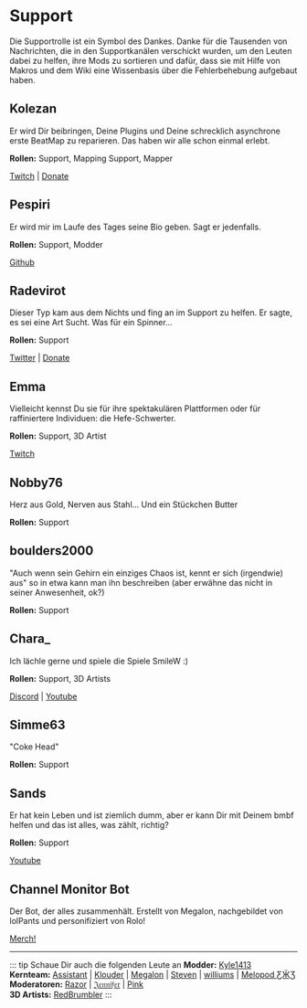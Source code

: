 # Support
Die Supportrolle ist ein Symbol des Dankes. Danke für die Tausenden von Nachrichten, die in den Supportkanälen verschickt wurden, um den Leuten dabei zu helfen, ihre Mods zu sortieren und dafür, dass sie mit Hilfe von Makros und dem Wiki eine Wissenbasis über die Fehlerbehebung aufgebaut haben.


## Kolezan
Er wird Dir beibringen, Deine Plugins und Deine schrecklich asynchrone erste BeatMap zu reparieren. Das haben wir alle schon einmal erlebt.

**Rollen:** Support, Mapping Support, Mapper

[Twitch](https://www.twitch.tv/kolezan) | [Donate](https://paypal.me/kolezan)

## Pespiri
Er wird mir im Laufe des Tages seine Bio geben. Sagt er jedenfalls.

**Rollen:** Support, Modder

[Github](https://github.com/pespiri)

## Radevirot
Dieser Typ kam aus dem Nichts und fing an im Support zu helfen. Er sagte, es sei eine Art Sucht. Was für ein Spinner...

**Rollen:** Support

[Twitter](https://twitter.com/Radevirot) | [Donate](paypal.me/Radevirot)

## Emma
Vielleicht kennst Du sie für ihre spektakulären Plattformen oder für raffiniertere Individuen: die Hefe-Schwerter.

**Rollen:** Support, 3D Artist

[Twitch](https://www.twitch.tv/therealkleinba)

## Nobby76
Herz aus Gold, Nerven aus Stahl... Und ein Stückchen Butter  

**Rollen:** Support

## boulders2000
"Auch wenn sein Gehirn ein einziges Chaos ist, kennt er sich (irgendwie) aus" so in etwa kann man ihn beschreiben (aber erwähne das nicht in seiner Anwesenheit, ok?)

**Rollen:** Support

## Chara_
Ich lächle gerne und spiele die Spiele SmileW :)

**Rollen:** Support, 3D Artists

[Discord](https://discord.gg/NXnPYEh) | [Youtube](https://www.youtube.com/c/CharaHere)

## Simme63
"Coke Head"

**Rollen:** Support

## Sands
Er hat kein Leben und ist ziemlich dumm, aber er kann Dir mit Deinem bmbf helfen und das ist alles, was zählt, richtig?

**Rollen:** Support

[Youtube](https://www.youtube.com/channel/UCiZEAQOgVABYs1-u3psPezg)

## Channel Monitor Bot
Der Bot, der alles zusammenhält.
Erstellt von Megalon, nachgebildet von lolPants und personifiziert von Rolo!

[Merch!](https://www.redbubble.com/people/megalon-gaming/portfolio)

---

::: tip Schaue Dir auch die folgenden Leute an
**Modder:** [Kyle1413](/de/about/modders.md#kyle1413)  
**Kernteam:** [Assistant](/de/about/staff.md#assistant) | [Klouder](/de/about/staff.md#klouder) | [Megalon](/de/about/staff.md#megalon) | [Steven](/de/about/staff.md#steven) | [williums](/de/about/staff.md#williums) | [Melopod ƸӜƷ](/de/about/staff.md#melopod-ƹӝʒ)  
**Moderatoren:** [Razor](/de/about/moderators.md#razor) | [𝔍𝔢𝔫𝔫𝔦𝔣𝔢𝔯](/de/about/moderators.md#𝔍𝔢𝔫𝔫𝔦𝔣𝔢𝔯) | [Pink](/de/about/moderators.md#pink)  
**3D Artists:** [RedBrumbler](/de/about/3d-artists.md#redbrumbler)
:::
